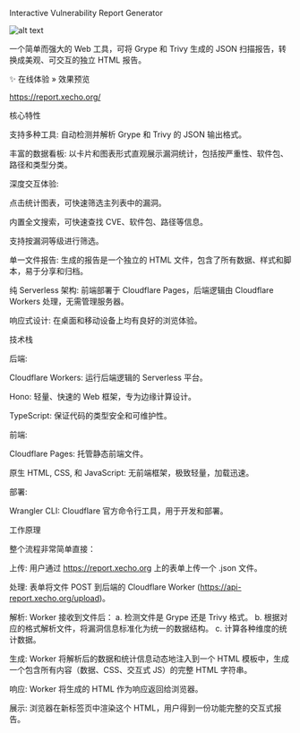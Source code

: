 Interactive Vulnerability Report Generator

![alt text](https://img.shields.io/badge/Powered%20by-Cloudflare-F38020?logo=cloudflare)

一个简单而强大的 Web 工具，可将 Grype 和 Trivy 生成的 JSON 扫描报告，转换成美观、可交互的独立 HTML 报告。

✨ 在线体验 »
效果预览

https://report.xecho.org/

核心特性

支持多种工具: 自动检测并解析 Grype 和 Trivy 的 JSON 输出格式。

丰富的数据看板: 以卡片和图表形式直观展示漏洞统计，包括按严重性、软件包、路径和类型分类。

深度交互体验:

点击统计图表，可快速筛选主列表中的漏洞。

内置全文搜索，可快速查找 CVE、软件包、路径等信息。

支持按漏洞等级进行筛选。

单一文件报告: 生成的报告是一个独立的 HTML 文件，包含了所有数据、样式和脚本，易于分享和归档。

纯 Serverless 架构: 前端部署于 Cloudflare Pages，后端逻辑由 Cloudflare Workers 处理，无需管理服务器。

响应式设计: 在桌面和移动设备上均有良好的浏览体验。

技术栈

后端:

Cloudflare Workers: 运行后端逻辑的 Serverless 平台。

Hono: 轻量、快速的 Web 框架，专为边缘计算设计。

TypeScript: 保证代码的类型安全和可维护性。

前端:

Cloudflare Pages: 托管静态前端文件。

原生 HTML, CSS, 和 JavaScript: 无前端框架，极致轻量，加载迅速。

部署:

Wrangler CLI: Cloudflare 官方命令行工具，用于开发和部署。

工作原理

整个流程非常简单直接：

上传: 用户通过 https://report.xecho.org 上的表单上传一个 .json 文件。

处理: 表单将文件 POST 到后端的 Cloudflare Worker (https://api-report.xecho.org/upload)。

解析: Worker 接收到文件后：
a. 检测文件是 Grype 还是 Trivy 格式。
b. 根据对应的格式解析文件，将漏洞信息标准化为统一的数据结构。
c. 计算各种维度的统计数据。

生成: Worker 将解析后的数据和统计信息动态地注入到一个 HTML 模板中，生成一个包含所有内容（数据、CSS、交互式 JS）的完整 HTML 字符串。

响应: Worker 将生成的 HTML 作为响应返回给浏览器。

展示: 浏览器在新标签页中渲染这个 HTML，用户得到一份功能完整的交互式报告。
